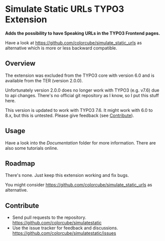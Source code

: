 # Simulate Static URLs TYPO3 Extension

**Adds the possibility to have Speaking URLs in the TYPO3 Frontend pages.**

Have a look at https://github.com/colorcube/simulate_static_urls as alternative which is more or less backward compatible.

## Overview

The extension was excluded from the TYPO3 core with version 6.0 
and is available from the TER (version 2.0.0).

Unfortunately version 2.0.0 does no longer work with TYPO3 (e.g. v7.6) due to api changes. 
There's no official git repository as I know, so I put this stuff here.

This version is updated to work with TYPO3 7.6. It might work with 6.0 to 8.x, 
but this is untested. Please give feedback (see [Contribute](#contribute)).

## Usage

Have a look into the *Documentation* folder for more information. 
There are also some tutorials online.

## Roadmap

There's none. Just keep this extension working and fix bugs.

You might consider https://github.com/colorcube/simulate_static_urls as alternative.

## Contribute

- Send pull requests to the repository. <https://github.com/colorcube/simulatestatic>
- Use the issue tracker for feedback and discussions. <https://github.com/colorcube/simulatestatic/issues>
